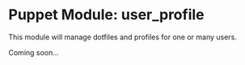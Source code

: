 
Puppet Module:  user_profile
============================

This module will manage dotfiles and profiles for one or many users.


Coming soon...


